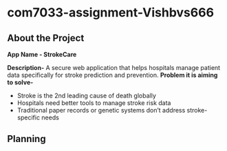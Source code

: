 # com7033-assignment-Vishbvs666
## About the Project
**App Name - StrokeCare**

**Description-** A secure web application that helps hospitals manage patient data specifically for stroke prediction and prevention. 
**Problem it is aiming to solve-** 
- Stroke is the 2nd leading cause of death globally 
- Hospitals need better tools to manage stroke risk data
- Traditional paper records or genetic systems don’t address stroke-specific needs

## Planning
